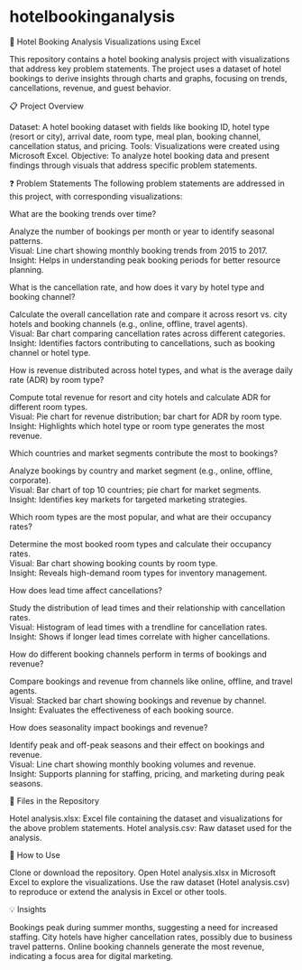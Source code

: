 # hotelbookinganalysis
🏨 Hotel Booking Analysis Visualizations using Excel

This repository contains a hotel booking analysis project with visualizations that address key problem statements. The project uses a dataset of hotel bookings to derive insights through charts and graphs, focusing on trends, cancellations, revenue, and guest behavior.

📋 Project Overview

Dataset: A hotel booking dataset with fields like booking ID, hotel type (resort or city), arrival date, room type, meal plan, booking channel, cancellation status, and pricing.
Tools: Visualizations were created using Microsoft Excel.
Objective: To analyze hotel booking data and present findings through visuals that address specific problem statements.

❓ Problem Statements
The following problem statements are addressed in this project, with corresponding visualizations:

What are the booking trends over time?  

Analyze the number of bookings per month or year to identify seasonal patterns.  
Visual: Line chart showing monthly booking trends from 2015 to 2017.  
Insight: Helps in understanding peak booking periods for better resource planning.


What is the cancellation rate, and how does it vary by hotel type and booking channel?  

Calculate the overall cancellation rate and compare it across resort vs. city hotels and booking channels (e.g., online, offline, travel agents).  
Visual: Bar chart comparing cancellation rates across different categories.  
Insight: Identifies factors contributing to cancellations, such as booking channel or hotel type.


How is revenue distributed across hotel types, and what is the average daily rate (ADR) by room type?  

Compute total revenue for resort and city hotels and calculate ADR for different room types.  
Visual: Pie chart for revenue distribution; bar chart for ADR by room type.  
Insight: Highlights which hotel type or room type generates the most revenue.


Which countries and market segments contribute the most to bookings?  

Analyze bookings by country and market segment (e.g., online, offline, corporate).  
Visual: Bar chart of top 10 countries; pie chart for market segments.  
Insight: Identifies key markets for targeted marketing strategies.


Which room types are the most popular, and what are their occupancy rates?  

Determine the most booked room types and calculate their occupancy rates.  
Visual: Bar chart showing booking counts by room type.  
Insight: Reveals high-demand room types for inventory management.


How does lead time affect cancellations?  

Study the distribution of lead times and their relationship with cancellation rates.  
Visual: Histogram of lead times with a trendline for cancellation rates.  
Insight: Shows if longer lead times correlate with higher cancellations.


How do different booking channels perform in terms of bookings and revenue?  

Compare bookings and revenue from channels like online, offline, and travel agents.  
Visual: Stacked bar chart showing bookings and revenue by channel.  
Insight: Evaluates the effectiveness of each booking source.


How does seasonality impact bookings and revenue?  

Identify peak and off-peak seasons and their effect on bookings and revenue.  
Visual: Line chart showing monthly booking volumes and revenue.  
Insight: Supports planning for staffing, pricing, and marketing during peak seasons.



📁 Files in the Repository

Hotel analysis.xlsx: Excel file containing the dataset and visualizations for the above problem statements.
Hotel analysis.csv: Raw dataset used for the analysis.

🚀 How to Use

Clone or download the repository.
Open Hotel analysis.xlsx in Microsoft Excel to explore the visualizations.
Use the raw dataset (Hotel analysis.csv) to reproduce or extend the analysis in Excel or other tools.

💡 Insights

Bookings peak during summer months, suggesting a need for increased staffing.
City hotels have higher cancellation rates, possibly due to business travel patterns.
Online booking channels generate the most revenue, indicating a focus area for digital marketing.

